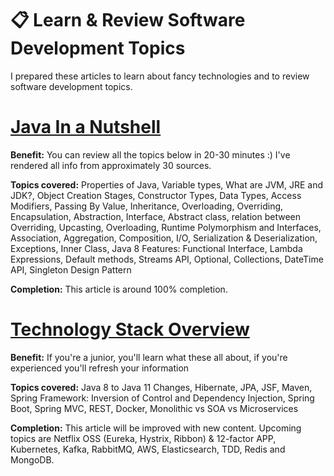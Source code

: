 # 📋 Learn & Review Software Development Topics
I prepared these articles to learn about fancy technologies and to review software development topics. 

# [Java In a Nutshell](https://medium.com/@hakaneroztekin/java-in-a-nutshell-a-quick-review-guide-of-important-topics-of-java-962cbf62b761)
**Benefit:** You can review all the topics below in 20-30 minutes :) I've rendered all info from approximately 30 sources.

**Topics covered:** Properties of Java, Variable types, What are JVM, JRE and JDK?, Object Creation Stages, Constructor Types, Data Types, Access Modifiers, Passing By Value, Inheritance, Overloading, Overriding, Encapsulation, Abstraction, Interface, Abstract class, relation between Overriding, Upcasting, Overloading, Runtime Polymorphism and Interfaces, Association, Aggregation, Composition, I/O, Serialization & Deserialization, Exceptions, Inner Class, Java 8 Features: Functional Interface, Lambda Expressions, Default methods, Streams API, Optional, Collections, DateTime API, Singleton Design Pattern

**Completion:** This article is around 100% completion.

# [Technology Stack Overview](https://medium.com/@hakaneroztekin/tech-stack-overview-b7f4fe24cd83)
**Benefit:** If you're a junior, you'll learn what these all about, if you're experienced you'll refresh your information

**Topics covered:** Java 8 to Java 11 Changes, Hibernate, JPA, JSF, Maven, Spring Framework: Inversion of Control and Dependency Injection, Spring Boot, Spring MVC, REST, Docker, Monolithic vs SOA vs Microservices

**Completion:** This article will be improved with new content. Upcoming topics are Netflix OSS (Eureka, Hystrix, Ribbon) & 12-factor APP, Kubernetes, Kafka, RabbitMQ, AWS, Elasticsearch, TDD, Redis and MongoDB.
